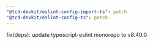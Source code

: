 ```yaml
---
"@tcd-devkit/eslint-config-import-ts": patch
"@tcd-devkit/eslint-config-ts": patch
---
```


fix(deps): update typescript-eslint monorepo to v8.40.0

